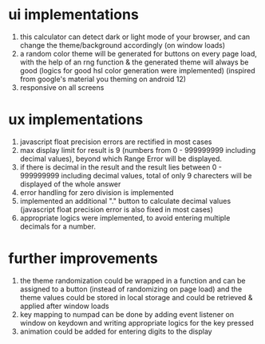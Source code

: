 # ui implementations
1) this calculator can detect dark or light mode of your browser, and can change the theme/background accordingly (on window loads)
2) a random color theme will be generated for buttons on every page load, with the help of an rng function & the generated theme will always be good (logics for good hsl color generation were implemented) (inspired from google's material you theming on android 12)
3) responsive on all screens


# ux implementations
1) javascript float precision errors are rectified in most cases
2) max display limit for result is 9 (numbers from 0 - 999999999 including decimal values), beyond which Range Error will be displayed.
3) if there is decimal in the result and the result lies between 0 - 999999999 including decimal values, total of only 9 charecters will be displayed of the whole answer
4) error handling for zero division is implemented
5) implemented an additional "." button to calculate decimal values (javascript float precision error is also fixed in most cases)
6) appropriate logics were implemented, to avoid entering multiple decimals for a number.


# further improvements
1) the theme randomization could be wrapped in a function and can be assigned to a button (instead of randomizing on page load) and the theme values could be stored in local storage and could be retrieved & applied after window loads
2) key mapping to numpad can be done by adding event listener on window on keydown and writing appropriate logics for the key pressed
3) animation could be added for entering digits to the display

